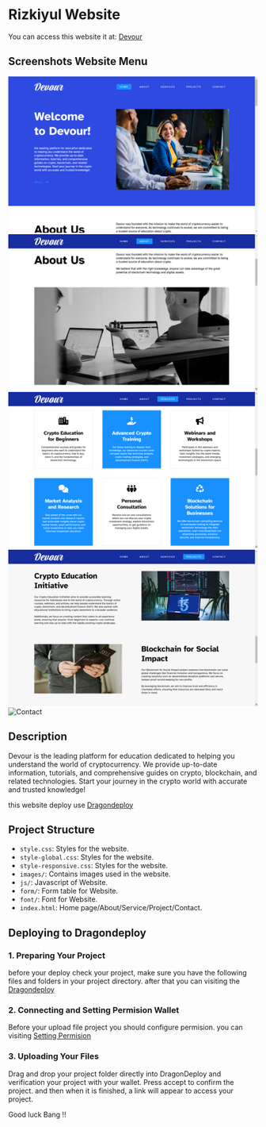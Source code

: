 # Rizkiyul Website

You can access this website it at: [Devour](https://lf3tthyxhhtgyrw3rpv3wmro4csa3jrrcid4eo26sg7ltzkk6kmq.arweave.net/WXc5nxc55mxG24vruzIu4KQNpjESB8I7XpG-ueVK8pk/)

## Screenshots Website Menu

![Homepage Screenshot](assets/screenshoot/ss1.png)
![About Us](assets/screenshoot/ss2.png)
![Service](assets/screenshoot/ss3.png)
![Project](assets/screenshoot/ss4.png)
![Contact](assets/ss/ss5.png)

## Description

Devour is the leading platform for education dedicated to helping you understand the world of cryptocurrency. We provide up-to-date information, tutorials, and comprehensive guides on crypto, blockchain, and related technologies. Start your journey in the crypto world with accurate and trusted knowledge! 


this website deploy use [Dragondeploy](https://dragondeploy.xyz/)

## Project Structure

- `style.css`: Styles for the website.
- `style-global.css`: Styles for the website.
- `style-responsive.css`: Styles for the website.
- `images/`: Contains images used in the website.
- `js/`: Javascript of Website.
- `form/`: Form table for Website.
- `font/`: Font for Website.
- `index.html`: Home page/About/Service/Project/Contact.

## Deploying to Dragondeploy

### 1. Preparing Your Project

before your deploy check your project, make sure you have the following files and folders in your project directory. after that
you can visiting the [Dragondeploy](https://dragondeploy.xyz/)

### 2. Connecting and Setting Permision Wallet

Before your upload file project you should configure permision.
you can visiting [Setting Permision](https://dragondeploy.xyz/pro-tips)

### 3. Uploading Your Files

Drag and drop your project folder directly into DragonDeploy and verification your project with your wallet. Press accept to confirm the project. and then when it is finished, a link will appear to access your project.

Good luck Bang !!